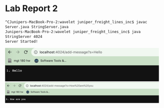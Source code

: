 # Lab Report 2

```
^CJunipers-MacBook-Pro-2:wavelet juniper_freight_lines_inc$ javac Server.java StringServer.java
Junipers-MacBook-Pro-2:wavelet juniper_freight_lines_inc$ java StringServer 4024
Server Started!
```
![Image](hello.png)
![Image](how.png)


